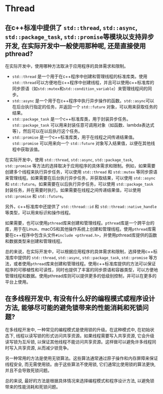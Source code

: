 # Thread

## 在c++标准中提供了 `std::thread`, `std::async`, `std::package_task`, `std::promise`等模块以支持异步开发, 在实际开发中一般使用那种呢, 还是直接使用pthread?

在实际开发中，使用哪种方法取决于应用程序的具体需求和限制。

- `std::thread` 是一个用于在c++程序中创建和管理线程的标准库类。使用`std::thread`可以方便地在c++程序中创建线程，并且可以使用c++标准库的同步原语（如`std::mutex`和`std::condition_variable`）来管理线程间的同步。
- `std::async` 是一个用于在c++程序中执行异步操作的函数。`std::async`可以在后台执行指定的任务，并返回一个 `std::future` 对象，可以用来获取任务的结果。
- `std::package_task` 是一个c++标准库类，用于封装异步任务。`std::package_task` 可以用来封装任意可调用对象（如函数、lambda表达式等），然后可以在以后执行这个任务。
- `std::promise` 是一个c++标准库类，用于在线程之间传递结果值。`std::promise` 可以用来向一个 `std::future` 对象写入结果值，以便在其他线程中获取该值。

在实际开发中，使用 `std::thread`, `std::async`, `std::package_task`, `std::promise` 等方法的选择取决于应用程序的具体需求和限制。例如，如果需要创建多个线程来执行异步任务，可以使用 `std::thread` 和 `std::mutex` 等同步原语来管理线程。如果需要在后台执行异步任务，并获取结果，可以使用 `std::async` 和 `std::future`。如果需要在以后执行异步任务，可以使用 `std::package_task` 封装任务，并在需要时执行。如果需要在线程之间传递结果值，可以使用 `std::promise` 和 `std::future`。

另外，c++标准库中还提供了 `std::thread::id` 和 `std::thread::native_handle` 等类型，可以用来标识和操作线程。

如果需要，也可以使用`pthread`库来创建和管理线程。`pthread`库是一个跨平台的库，用于在Linux、macOS和其他操作系统上创建和管理线程。使用`pthread`库需要在c++程序中包含头文件`#include <pthread.h>`，并使用pthread库提供的函数和数据类型来创建和管理线程。

总的来说，在实际开发中，可以根据应用程序的具体需求和限制，选择使用c++标准库中提供的 `std::thread`, `std::async`, `std::package_task`, `std::promise` 等方法，或者使用`pthread`库来创建和管理线程。使用c++标准库提供的方法可以保证程序的可移植性和可读性，同时也提供了丰富的同步原语和容器类型，可以方便地管理线程和数据。使用pthread库则可以提供更多的低级别控制，并可以在更多的平台上使用。

## 在多线程开发中, 有没有什么好的编程模式或程序设计方法, 能够尽可能的避免锁带来的性能消耗和死锁问题?

在多线程开发中, 一种常见的编程模式是使用锁的升级。在这种模式中, 在初始状态下, 线程以读写锁的形式访问共享资源。如果线程需要写入共享资源, 它会升级读写锁为互斥锁, 以保证其他线程不能访问共享资源。这样做可以避免许多线程同时写入共享资源, 从而减少锁竞争。

另一种常用的方法是使用无锁算法。这些算法通常通过原子操作和内存屏障来保证线程安全, 而无需使用锁。由于这些算法不使用锁, 它们通常比使用锁的算法更快, 并且不会导致死锁问题。

总的来说, 最好的方法是根据具体情况来选择编程模式和程序设计方法, 以避免锁带来的性能消耗和死锁问题。
